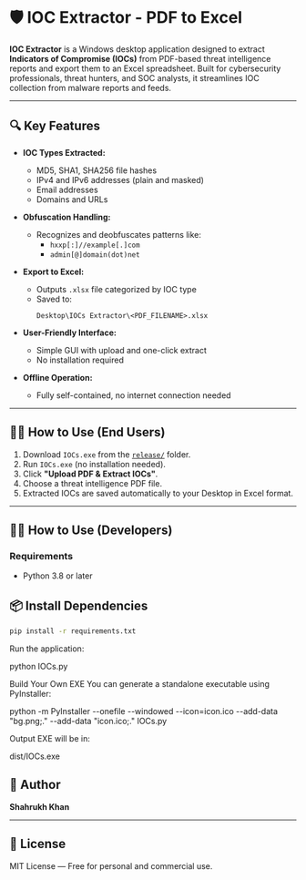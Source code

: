 # 🛡️ IOC Extractor - PDF to Excel

**IOC Extractor** is a Windows desktop application designed to extract **Indicators of Compromise (IOCs)** from PDF-based threat intelligence reports and export them to an Excel spreadsheet. Built for cybersecurity professionals, threat hunters, and SOC analysts, it streamlines IOC collection from malware reports and feeds.

---

## 🔍 Key Features

- **IOC Types Extracted:**
  - MD5, SHA1, SHA256 file hashes  
  - IPv4 and IPv6 addresses (plain and masked)  
  - Email addresses  
  - Domains and URLs

- **Obfuscation Handling:**
  - Recognizes and deobfuscates patterns like:
    - `hxxp[:]//example[.]com`
    - `admin[@]domain(dot)net`

- **Export to Excel:**
  - Outputs `.xlsx` file categorized by IOC type
  - Saved to:
    ```
    Desktop\IOCs Extractor\<PDF_FILENAME>.xlsx
    ```

- **User-Friendly Interface:**
  - Simple GUI with upload and one-click extract
  - No installation required

- **Offline Operation:**
  - Fully self-contained, no internet connection needed

---

## 🧑‍💼 How to Use (End Users)

1. Download `IOCs.exe` from the [`release/`](./release/) folder.
2. Run `IOCs.exe` (no installation needed).
3. Click **"Upload PDF & Extract IOCs"**.
4. Choose a threat intelligence PDF file.
5. Extracted IOCs are saved automatically to your Desktop in Excel format.

---

## 👨‍💻 How to Use (Developers)

### Requirements

- Python 3.8 or later

## 📦 Install Dependencies

```bash
pip install -r requirements.txt
```

Run the application:

python IOCs.py

Build Your Own EXE
You can generate a standalone executable using PyInstaller:

python -m PyInstaller --onefile --windowed --icon=icon.ico --add-data "bg.png;." --add-data "icon.ico;." IOCs.py

Output EXE will be in:

dist/IOCs.exe

## 👤 Author

**Shahrukh Khan**

---

## 📄 License

MIT License — Free for personal and commercial use.



